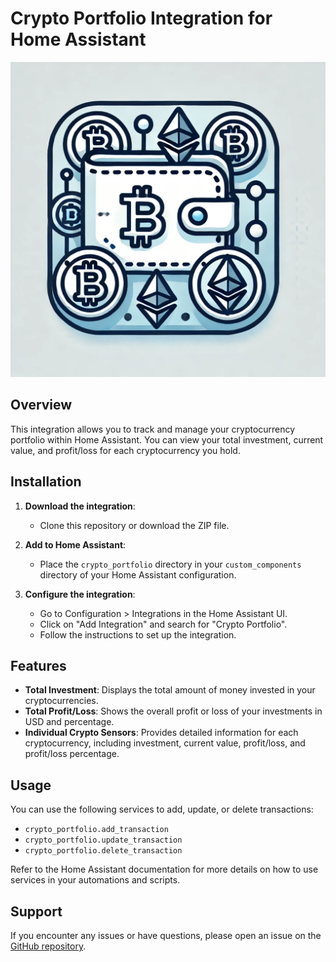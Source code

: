 # Crypto Portfolio Integration for Home Assistant

![Logo](img/logo.png)

## Overview
This integration allows you to track and manage your cryptocurrency portfolio within Home Assistant. You can view your total investment, current value, and profit/loss for each cryptocurrency you hold.

## Installation

1. **Download the integration**:
   - Clone this repository or download the ZIP file.

2. **Add to Home Assistant**:
   - Place the `crypto_portfolio` directory in your `custom_components` directory of your Home Assistant configuration.

3. **Configure the integration**:
   - Go to Configuration > Integrations in the Home Assistant UI.
   - Click on "Add Integration" and search for "Crypto Portfolio".
   - Follow the instructions to set up the integration.

## Features

- **Total Investment**: Displays the total amount of money invested in your cryptocurrencies.
- **Total Profit/Loss**: Shows the overall profit or loss of your investments in USD and percentage.
- **Individual Crypto Sensors**: Provides detailed information for each cryptocurrency, including investment, current value, profit/loss, and profit/loss percentage.

## Usage

You can use the following services to add, update, or delete transactions:

- `crypto_portfolio.add_transaction`
- `crypto_portfolio.update_transaction`
- `crypto_portfolio.delete_transaction`

Refer to the Home Assistant documentation for more details on how to use services in your automations and scripts.

## Support

If you encounter any issues or have questions, please open an issue on the [GitHub repository](https://github.com/angelz07/crypto_portfolio).
